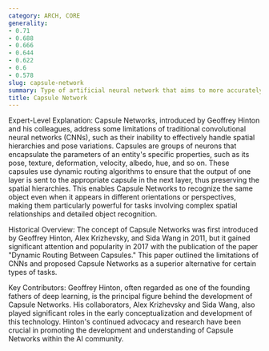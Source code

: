 ```yaml
---
category: ARCH, CORE
generality:
- 0.71
- 0.688
- 0.666
- 0.644
- 0.622
- 0.6
- 0.578
slug: capsule-network
summary: Type of artificial neural network that aims to more accurately model hierarchical relationships and spatial information in visual data by using groups of neurons called capsules.
title: Capsule Network
---
```


Expert-Level Explanation:
Capsule Networks, introduced by Geoffrey Hinton and his colleagues, address some limitations of traditional convolutional neural networks (CNNs), such as their inability to effectively handle spatial hierarchies and pose variations. Capsules are groups of neurons that encapsulate the parameters of an entity's specific properties, such as its pose, texture, deformation, velocity, albedo, hue, and so on. These capsules use dynamic routing algorithms to ensure that the output of one layer is sent to the appropriate capsule in the next layer, thus preserving the spatial hierarchies. This enables Capsule Networks to recognize the same object even when it appears in different orientations or perspectives, making them particularly powerful for tasks involving complex spatial relationships and detailed object recognition.

Historical Overview:
The concept of Capsule Networks was first introduced by Geoffrey Hinton, Alex Krizhevsky, and Sida Wang in 2011, but it gained significant attention and popularity in 2017 with the publication of the paper "Dynamic Routing Between Capsules." This paper outlined the limitations of CNNs and proposed Capsule Networks as a superior alternative for certain types of tasks.

Key Contributors:
Geoffrey Hinton, often regarded as one of the founding fathers of deep learning, is the principal figure behind the development of Capsule Networks. His collaborators, Alex Krizhevsky and Sida Wang, also played significant roles in the early conceptualization and development of this technology. Hinton's continued advocacy and research have been crucial in promoting the development and understanding of Capsule Networks within the AI community.